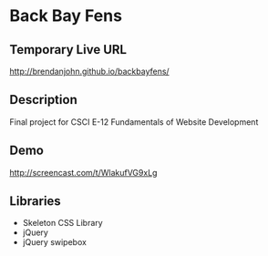 # Back Bay Fens

## Temporary Live URL
http://brendanjohn.github.io/backbayfens/

## Description
Final project for CSCI E-12 Fundamentals of Website Development

## Demo
<http://screencast.com/t/WlakufVG9xLg>


## Libraries
* Skeleton CSS Library
* jQuery
* jQuery swipebox
